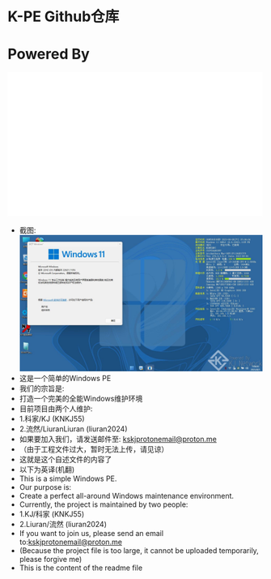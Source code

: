 # K-PE Github仓库
# Powered By
![Alt text](/KJ-Network.gif?raw=true "Powered By KJ Network")
* 截图:
![Alt text](/pe.jpg?raw=true "最新发行版R-v2.1截图")
* 这是一个简单的Windows PE
* 我们的宗旨是:
* 打造一个完美的全能Windows维护环境
* 目前项目由两个人维护:
* 1.科家/KJ (KNKJ55)
* 2.流然/LiuranLiuran (liuran2024)
* 如果要加入我们，请发送邮件至: kskjprotonemail@proton.me
* （由于工程文件过大，暂时无法上传，请见谅）
* 这就是这个自述文件的内容了
* 以下为英译(机翻)
* This is a simple Windows PE.
* Our purpose is:
* Create a perfect all-around Windows maintenance environment.
* Currently, the project is maintained by two people:
* 1.KJ/科家 (KNKJ55)
* 2.Liuran/流然 (liuran2024)
* If you want to join us, please send an email to:kskjprotonemail@proton.me
* (Because the project file is too large, it cannot be uploaded temporarily, please forgive me)
* This is the content of the readme file
